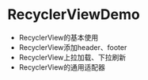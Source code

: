 # RecyclerViewDemo

- RecyclerView的基本使用
- RecyclerView添加header、footer
- RecyclerView上拉加载、下拉刷新
- RecyclerView的通用适配器

